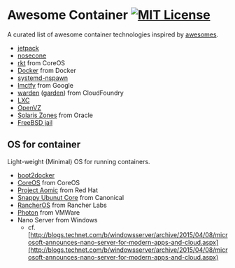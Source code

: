 # Awesome Container [![MIT License](http://img.shields.io/badge/license-MIT-blue.svg?style=flat-square)][license]

[license]: https://github.com/tcnksm/awesome-container/blob/master/LICENSE

A curated list of awesome container technologies inspired by [awesomes](https://github.com/sindresorhus/awesome).

- [jetpack](https://github.com/3ofcoins/jetpack)
- [nosecone](https://github.com/cdaylward/nosecone)
- [rkt](https://github.com/coreos/rkt) from CoreOS
- [Docker](https://www.docker.com/) from Docker
- [systemd-nspawn](http://fedoraproject.org/wiki/Features/SystemdLightweightContainers)
- [lmctfy](https://github.com/google/lmctfy) from Google
- [warden](https://github.com/cloudfoundry/warden) ([garden](https://github.com/cloudfoundry-incubator/garden)) from CloudFoundry
- [LXC](https://linuxcontainers.org/)
- [OpenVZ](https://openvz.org/Main_Page)
- [Solaris Zones](http://docs.oracle.com/cd/E26502_01/html/E29024/toc.html) from Oracle
- [FreeBSD jail](http://www.freebsd.org/cgi/man.cgi?query=jail&format=html)

## OS for container

Light-weight (Minimal) OS for running containers.

- [boot2docker](http://boot2docker.io/) 
- [CoreOS](https://coreos.com/) from CoreOS
- [Project Aomic](http://www.projectatomic.io/) from Red Hat
- [Snappy Ubunut Core](http://www.ubuntu.com/cloud/tools/snappy) from Canonical
- [RancherOS](http://rancher.com/rancher-os/) from Rancher Labs
- [Photon](https://vmware.github.io/photon/) from VMWare
- Nano Server from Windows
    - cf. [http://blogs.technet.com/b/windowsserver/archive/2015/04/08/microsoft-announces-nano-server-for-modern-apps-and-cloud.aspx](http://blogs.technet.com/b/windowsserver/archive/2015/04/08/microsoft-announces-nano-server-for-modern-apps-and-cloud.aspx)
